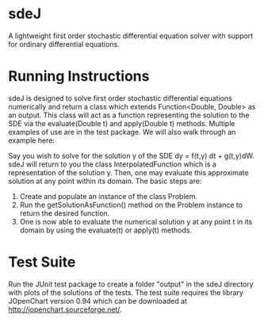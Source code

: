 # sdeJ
A lightweight first order stochastic differential equation solver with support for ordinary differential equations.


# Running Instructions
sdeJ is designed to solve first order stochastic differential equations numerically and return a class which extends
Function<Double, Double> as an output. This class will act as a function representing the solution to the SDE
via the evaluate(Double t) and apply(Double t) methods. Multiple examples of use are in the test package. We will also
walk through an example here:

Say you wish to solve for the solution y of the SDE  dy = f(t,y) dt + g(t,y)dW. sdeJ will return to you the class
InterpolatedFunction which is a representation of the solution y. Then, one may evaluate this approximate solution at
any point within its domain.
The basic steps are:
1) Create and populate an instance of the class Problem.
2) Run the getSolutionAsFunction() method on the Problem instance to return the desired function.
3) One is now able to evaluate the numerical solution y at any point t in its domain by using the evaluate(t) or apply(t)
methods. 

# Test Suite
Run the JUnit test package to create a folder "output" in the sdeJ directory with plots of the solutions of the tests.
The test suite requires the library JOpenChart version 0.94 which can be downloaded at http://jopenchart.sourceforge.net/.


